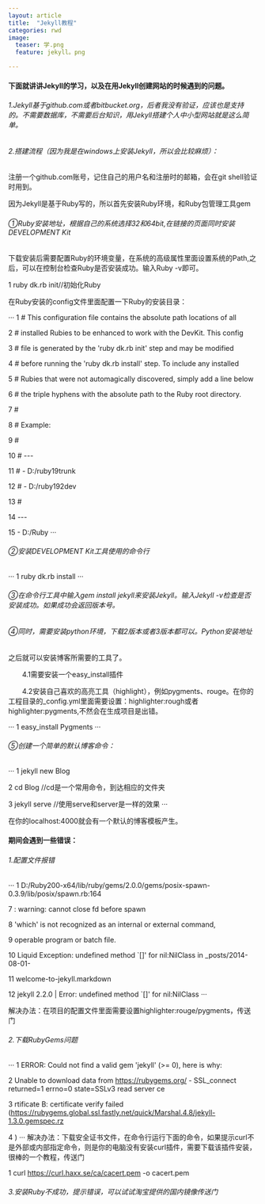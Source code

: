 ```yaml
---
layout: article
title:  "Jekyll教程"
categories: rwd
image:
  teaser: 学.png
  feature: jekyll。png

---
```


#### 下面就讲讲Jekyll的学习，以及在用Jekyll创建网站的时候遇到的问题。

###### 1.Jekyll基于github.com或者bitbucket.org，后者我没有验证，应该也是支持的。不需要数据库，不需要后台知识，用Jekyll搭建个人中小型网站就是这么简单。

 

###### 2.搭建流程（因为我是在windows上安装Jekyll，所以会比较麻烦）：

注册一个github.com账号，记住自己的用户名和注册时的邮箱，会在git shell验证时用到。

 

因为Jekyll是基于Ruby写的，所以首先安装Ruby环境，和Ruby包管理工具gem

###### ①Ruby安装地址，根据自己的系统选择32和64bit,在链接的页面同时安装DEVELOPMENT Kit

下载安装后需要配置Ruby的环境变量，在系统的高级属性里面设置系统的Path,之后，可以在控制台检查Ruby是否安装成功。输入Ruby -v即可。

1 ruby dk.rb init//初始化Ruby

在Ruby安装的config文件里面配置一下Ruby的安装目录：

···
1 # This configuration file contains the absolute path locations of all

 2 # installed Rubies to be enhanced to work with the DevKit. This config

 3 # file is generated by the 'ruby dk.rb init' step and may be modified

 4 # before running the 'ruby dk.rb install' step. To include any installed

 5 # Rubies that were not automagically discovered, simply add a line below

 6 # the triple hyphens with the absolute path to the Ruby root directory.

 7 #

 8 # Example:

 9 #

10 # ---

11 # - D:/ruby19trunk

12 # - D:/ruby192dev

13 #

14 ---

15 - D:/Ruby
···

###### ②安装DEVELOPMENT Kit工具使用的命令行

···
1 ruby dk.rb install
···

###### ③在命令行工具中输入gem install jekyll来安装Jekyll。输入Jekyll -v检查是否安装成功。如果成功会返回版本号。

###### ④同时，需要安装python环境，下载2版本或者3版本都可以。Python安装地址

之后就可以安装博客所需要的工具了。

 

　　4.1需要安装一个easy_install插件

 

　　4.2安装自己喜欢的高亮工具（highlight），例如pygments、rouge。在你的工程目录的_config.yml里面需要设置：highlighter:rough或者highlighter:pygments,不然会在生成项目是出错。

 
···
1 easy_install Pygments
···

###### ⑤创建一个简单的默认博客命令：

···
1 jekyll new Blog

2 cd Blog           //cd是一个常用命令，到达相应的文件夹

3 jekyll serve    //使用serve和server是一样的效果
···

在你的localhost:4000就会有一个默认的博客模板产生。

#### 期间会遇到一些错误： 

###### 1.配置文件报错
 
···
 1 D:/Ruby200-x64/lib/ruby/gems/2.0.0/gems/posix-spawn-0.3.9/lib/posix/spawn.rb:164

 7 : warning: cannot close fd before spawn

 8 'which' is not recognized as an internal or external command,

 9 operable program or batch file.

10   Liquid Exception: undefined method `[]' for nil:NilClass in _posts/2014-08-01-

11 welcome-to-jekyll.markdown

12 jekyll 2.2.0 | Error:  undefined method `[]' for nil:NilClass
···
 
解决办法：在项目的配置文件里面需要设置highlighter:rouge/pygments，传送门
 
###### 2.下载RubyGems问题 
 
···
1 ERROR:  Could not find a valid gem 'jekyll' (>= 0), here is why:

2           Unable to download data from https://rubygems.org/ - SSL_connect returned=1 errno=0 state=SSLv3 read server ce

3 rtificate B: certificate verify failed (https://rubygems.global.ssl.fastly.net/quick/Marshal.4.8/jekyll-1.3.0.gemspec.rz 

4 )
··· 
解决办法：下载安全证书文件，在命令行运行下面的命令，如果提示curl不是外部或内部指定命令，则是你的电脑没有安装curl插件，需要下载该插件安装，很棒的一个教程，传送门

 

1 curl https://curl.haxx.se/ca/cacert.pem -o cacert.pem

###### 3.安装Ruby不成功，提示错误，可以试试淘宝提供的国内镜像传送门 
 

 
 
 
 
 
 
 
 
 
 
 
 
 
 
 
 
 
